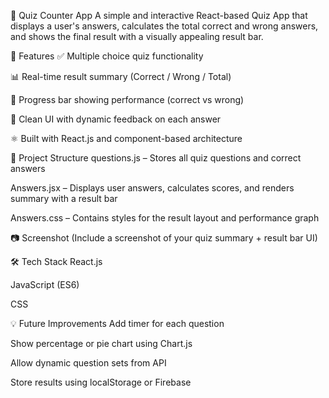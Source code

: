 🧠 Quiz Counter App
A simple and interactive React-based Quiz App that displays a user's answers, calculates the total correct and wrong answers, and shows the final result with a visually appealing result bar.

🚀 Features
✅ Multiple choice quiz functionality

📊 Real-time result summary (Correct / Wrong / Total)

🎯 Progress bar showing performance (correct vs wrong)

🧪 Clean UI with dynamic feedback on each answer

⚛️ Built with React.js and component-based architecture

📂 Project Structure
questions.js – Stores all quiz questions and correct answers

Answers.jsx – Displays user answers, calculates scores, and renders summary with a result bar

Answers.css – Contains styles for the result layout and performance graph

📷 Screenshot
(Include a screenshot of your quiz summary + result bar UI)

🛠️ Tech Stack
React.js

JavaScript (ES6)

CSS

💡 Future Improvements
Add timer for each question

Show percentage or pie chart using Chart.js

Allow dynamic question sets from API

Store results using localStorage or Firebase
